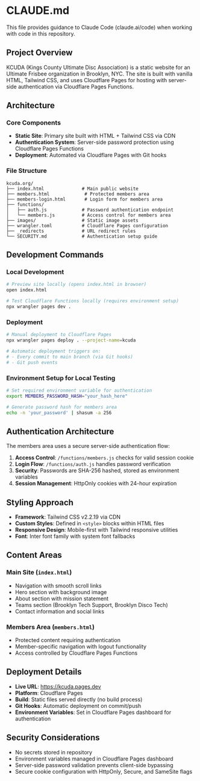 # CLAUDE.md

This file provides guidance to Claude Code (claude.ai/code) when working with code in this repository.

## Project Overview

KCUDA (Kings County Ultimate Disc Association) is a static website for an Ultimate Frisbee organization in Brooklyn, NYC. The site is built with vanilla HTML, Tailwind CSS, and uses Cloudflare Pages for hosting with server-side authentication via Cloudflare Pages Functions.

## Architecture

### Core Components
- **Static Site**: Primary site built with HTML + Tailwind CSS via CDN
- **Authentication System**: Server-side password protection using Cloudflare Pages Functions
- **Deployment**: Automated via Cloudflare Pages with Git hooks

### File Structure
```
kcuda.org/
├── index.html              # Main public website
├── members.html             # Protected members area
├── members-login.html       # Login form for members area
├── functions/
│   ├── auth.js             # Password authentication endpoint
│   └── members.js          # Access control for members area
├── images/                 # Static image assets
├── wrangler.toml           # Cloudflare Pages configuration
├── _redirects              # URL redirect rules
└── SECURITY.md             # Authentication setup guide
```

## Development Commands

### Local Development
```bash
# Preview site locally (opens index.html in browser)
open index.html

# Test Cloudflare Functions locally (requires environment setup)
npx wrangler pages dev .
```

### Deployment
```bash
# Manual deployment to Cloudflare Pages
npx wrangler pages deploy . --project-name=kcuda

# Automatic deployment triggers on:
# - Every commit to main branch (via Git hooks)
# - Git push events
```

### Environment Setup for Local Testing
```bash
# Set required environment variable for authentication
export MEMBERS_PASSWORD_HASH="your_hash_here"

# Generate password hash for members area
echo -n 'your_password' | shasum -a 256
```

## Authentication Architecture

The members area uses a secure server-side authentication flow:

1. **Access Control**: `/functions/members.js` checks for valid session cookie
2. **Login Flow**: `/functions/auth.js` handles password verification
3. **Security**: Passwords are SHA-256 hashed, stored as environment variables
4. **Session Management**: HttpOnly cookies with 24-hour expiration

## Styling Approach

- **Framework**: Tailwind CSS v2.2.19 via CDN
- **Custom Styles**: Defined in `<style>` blocks within HTML files
- **Responsive Design**: Mobile-first with Tailwind responsive utilities
- **Font**: Inter font family with system font fallbacks

## Content Areas

### Main Site (`index.html`)
- Navigation with smooth scroll links
- Hero section with background image
- About section with mission statement
- Teams section (Brooklyn Tech Support, Brooklyn Disco Tech)
- Contact information and social links

### Members Area (`members.html`)
- Protected content requiring authentication
- Member-specific navigation with logout functionality
- Access controlled by Cloudflare Pages Functions

## Deployment Details

- **Live URL**: https://kcuda.pages.dev
- **Platform**: Cloudflare Pages
- **Build**: Static files served directly (no build process)
- **Git Hooks**: Automatic deployment on commit/push
- **Environment Variables**: Set in Cloudflare Pages dashboard for authentication

## Security Considerations

- No secrets stored in repository
- Environment variables managed in Cloudflare Pages dashboard
- Server-side password validation prevents client-side bypassing
- Secure cookie configuration with HttpOnly, Secure, and SameSite flags